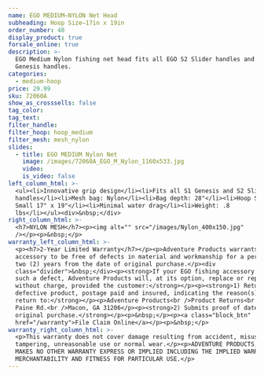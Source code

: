 ```yaml
---
name: EGO MEDIUM—NYLON Net Head
subheading: Hoop Size—17in x 19in
order_number: 40
display_product: true
forsale_online: true
description: >-
  EGO Medium Nylon fishing net head fits all EGO S2 Slider handles and S1
  Genesis handles.
categories:
  - medium-hoop
price: 29.99
sku: 72060A
show_as_crosssells: false
tag_color:
tag_text:
filter_handle:
filter_hoop: hoop_medium
filter_mesh: mesh_nylon
slides:
  - title: EGO MEDIUM Nylon Net
    image: /images/72060A_EGO_M_Nylon_1160x533.jpg
    video:
    is_video: false
left_column_html: >-
  <ul><li>Innovative grip design</li><li>Fits all S1 Genesis and S2 Slider
  handles</li><li>Mesh bag: Nylon</li><li>Bag depth: 28"</li><li>Hoop Size:
  Small 17" x 19"</li><li>Minimal water drag</li><li>Weight: .8
  lbs</li></ul><div>&nbsp;</div>
right_column_html: >-
  <h7>NYLON MESH</h7><p><img alt="" src="/images/Nylon_400x150.jpg"
  /></p><p>&nbsp;</p>
warranty_left_column_html: >-
  <p><h7>2-Year Limited Warranty</h7></p><p>Adventure Products warrants your EGO
  accessory to be free of defects in material and workmanship for a period of
  two (2) years from the date of original purchase.</p><div
  class="divider">&nbsp;</div><p><strong>If your EGO fishing accessory exhibits
  such a defect, Adventure Products will, at its option, replace or repair it
  without charge, provided the customer:</strong></p><p><strong>1) Returns the
  defective product, postage paid and insured, indicating the reason(s) for the
  return to:</strong></p><p>Adventure Products<br />Product Returns<br />889 Guy
  Paine Rd.<br />Macon, GA 31206</p><p><strong>2) Submits proof of date of
  original purchase.</strong></p><p>&nbsp;</p><p><a class="block_btn"
  href="/warranty">File Claim Online</a></p><p>&nbsp;</p>
warranty_right_column_html: >-
  <p>This warranty does not cover damage resulting from accident, misuse, abuse,
  tampering, unreasonable use or normal wear.</p><p>ADVENTURE PRODUCTS, INC.
  MAKES NO OTHER WARRANTY EXPRESS OR IMPLIED INCLUDING THE IMPLIED WARRANTIES OF
  MERCHANTABILITY AND FITNESS FOR PARTICULAR USE.</p>
---
```

